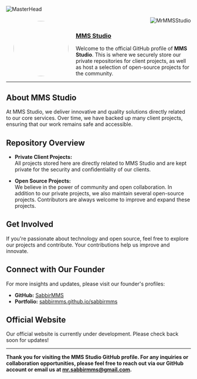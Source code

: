 
<!--
**MrMMSStudio/MrMMSStudio** is a ✨ _special_ ✨ repository because its `README.md` (this file) appears on your GitHub profile.

Here are some ideas to get you started:

- 🔭 I’m currently working on ...
- 🌱 I’m currently learning ...
- 👯 I’m looking to collaborate on ...
- 🤔 I’m looking for help with ...
- 💬 Ask me about ...
- 📫 How to reach me: ...
- 😄 Pronouns: ...
- ⚡ Fun fact: ...

![MasterHead](https://user-images.githubusercontent.com/74038190/241765440-80728820-e06b-4f96-9c9e-9df46f0cc0a5.gif)-->
![MasterHead](https://mir-s3-cdn-cf.behance.net/project_modules/fs/54b6c068097599.5b50bca476b9b.gif)


<img src="https://avatars.githubusercontent.com/u/159762504?s=400&u=a0c49c40e09f601856b7b79afdfb8f3d9eca6fd7&v=4" width="150" height="150" style="border-radius: 50%; margin: 10px 20px" align="left" />
<p align="right">
  <img src="https://komarev.com/ghpvc/?username=MrMMSStudio&label=Profile%20views&color=0e75b6&style=plastic" alt="MrMMSStudio" />
</p>

### [MMS Studio](https://github.com/MrMMSStudio)

Welcome to the official GitHub profile of **MMS Studio**. This is where we securely store our private repositories for client projects, as well as host a selection of open-source projects for the community.

---

## About MMS Studio

At MMS Studio, we deliver innovative and quality solutions directly related to our core services. Over time, we have backed up many client projects, ensuring that our work remains safe and accessible.

## Repository Overview

- **Private Client Projects:**  
  All projects stored here are directly related to MMS Studio and are kept private for the security and confidentiality of our clients.

- **Open Source Projects:**  
  We believe in the power of community and open collaboration. In addition to our private projects, we also maintain several open-source projects. Contributors are always welcome to improve and expand these projects.

## Get Involved

If you're passionate about technology and open source, feel free to explore our projects and contribute. Your contributions help us improve and innovate.

## Connect with Our Founder

For more insights and updates, please visit our founder's profiles:  
- **GitHub:** [SabbirMMS](https://github.com/SabbirMMS)  
- **Portfolio:** [sabbirmms.github.io/sabbirmms](https://sabbirmms.github.io/sabbirmms)

## Official Website

Our official website is currently under development. Please check back soon for updates!

---

**Thank you for visiting the MMS Studio GitHub profile. For any inquiries or collaboration opportunities, please feel free to reach out via our GitHub account or email us at [mr.sabbirmms@gmail.com](mailto:mr.sabbirmms@gmail.com).**
